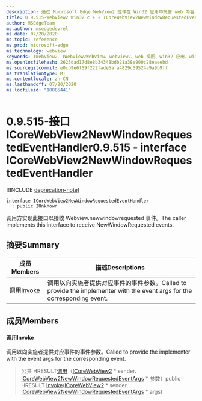 ```yaml
---
description: 通过 Microsoft Edge WebView2 控件在 Win32 应用中托管 web 内容
title: 0.9.515-WebView2 Win32 c + + ICoreWebView2NewWindowRequestedEventHandler
author: MSEdgeTeam
ms.author: msedgedevrel
ms.date: 07/20/2020
ms.topic: reference
ms.prod: microsoft-edge
ms.technology: webview
keywords: IWebView2、IWebView2WebView、webview2、web 视图、win32 应用、win32、edge、ICoreWebView2、ICoreWebView2Controller、浏览器控件、边缘 html
ms.openlocfilehash: 2623dad17d8e8b34348bdb21a38e900c28eaeebd
ms.sourcegitcommit: e0cb9e6f59f222fade6afa4829c59524a9a9b9ff
ms.translationtype: MT
ms.contentlocale: zh-CN
ms.lasthandoff: 07/20/2020
ms.locfileid: "10885441"
---
```

# <span data-ttu-id="59ca0-104">0.9.515-接口 ICoreWebView2NewWindowRequestedEventHandler</span><span class="sxs-lookup"><span data-stu-id="59ca0-104">0.9.515 - interface ICoreWebView2NewWindowRequestedEventHandler</span></span> 

[!INCLUDE [deprecation-note](../../includes/deprecation-note.md)]

```
interface ICoreWebView2NewWindowRequestedEventHandler
  : public IUnknown
```

<span data-ttu-id="59ca0-105">调用方实现此接口以接收 Webview.newwindowrequested 事件。</span><span class="sxs-lookup"><span data-stu-id="59ca0-105">The caller implements this interface to receive NewWindowRequested events.</span></span>

## <span data-ttu-id="59ca0-106">摘要</span><span class="sxs-lookup"><span data-stu-id="59ca0-106">Summary</span></span>

 <span data-ttu-id="59ca0-107">成员</span><span class="sxs-lookup"><span data-stu-id="59ca0-107">Members</span></span>                        | <span data-ttu-id="59ca0-108">描述</span><span class="sxs-lookup"><span data-stu-id="59ca0-108">Descriptions</span></span>
--------------------------------|---------------------------------------------
[<span data-ttu-id="59ca0-109">调用</span><span class="sxs-lookup"><span data-stu-id="59ca0-109">Invoke</span></span>](#invoke) | <span data-ttu-id="59ca0-110">调用以向实施者提供对应事件的事件参数。</span><span class="sxs-lookup"><span data-stu-id="59ca0-110">Called to provide the implementer with the event args for the corresponding event.</span></span>

## <span data-ttu-id="59ca0-111">成员</span><span class="sxs-lookup"><span data-stu-id="59ca0-111">Members</span></span>

#### <span data-ttu-id="59ca0-112">调用</span><span class="sxs-lookup"><span data-stu-id="59ca0-112">Invoke</span></span> 

<span data-ttu-id="59ca0-113">调用以向实施者提供对应事件的事件参数。</span><span class="sxs-lookup"><span data-stu-id="59ca0-113">Called to provide the implementer with the event args for the corresponding event.</span></span>

> <span data-ttu-id="59ca0-114">公共 HRESULT[调用](#invoke)（[ICoreWebView2](icorewebview2.md) \* sender、 [ICoreWebView2NewWindowRequestedEventArgs](icorewebview2newwindowrequestedeventargs.md) \* 参数）</span><span class="sxs-lookup"><span data-stu-id="59ca0-114">public HRESULT [Invoke](#invoke)([ICoreWebView2](icorewebview2.md) \* sender, [ICoreWebView2NewWindowRequestedEventArgs](icorewebview2newwindowrequestedeventargs.md) \* args)</span></span>

